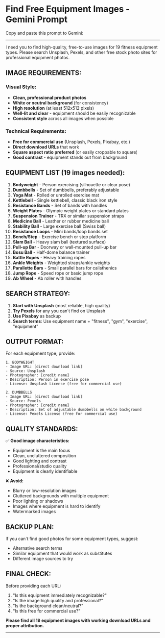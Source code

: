 # Find Free Equipment Images - Gemini Prompt

Copy and paste this prompt to Gemini:

---

I need you to find high-quality, free-to-use images for 19 fitness equipment types. Please search Unsplash, Pexels, and other free stock photo sites for professional equipment photos.

## IMAGE REQUIREMENTS:

### Visual Style:
- **Clean, professional product photos**
- **White or neutral background** (for consistency)
- **High resolution** (at least 512x512 pixels)
- **Well-lit and clear** - equipment should be easily recognizable
- **Consistent style** across all images when possible

### Technical Requirements:
- **Free for commercial use** (Unsplash, Pexels, Pixabay, etc.)
- **Direct download URLs** that work
- **Square aspect ratio preferred** (or easily croppable to square)
- **Good contrast** - equipment stands out from background

## EQUIPMENT LIST (19 images needed):

1. **Bodyweight** - Person exercising (silhouette or clear pose)
2. **Dumbbells** - Set of dumbbells, preferably adjustable
3. **Yoga Mat** - Rolled or unrolled exercise mat
4. **Kettlebell** - Single kettlebell, classic black iron style
5. **Resistance Bands** - Set of bands with handles
6. **Weight Plates** - Olympic weight plates or standard plates
7. **Suspension Trainer** - TRX or similar suspension straps
8. **Medicine Ball** - Leather or rubber medicine ball
9. **Stability Ball** - Large exercise ball (Swiss ball)
10. **Resistance Loops** - Mini bands/loop bands set
11. **Bench/Step** - Exercise bench or step platform
12. **Slam Ball** - Heavy slam ball (textured surface)
13. **Pull-up Bar** - Doorway or wall-mounted pull-up bar
14. **Bosu Ball** - Half-dome balance trainer
15. **Battle Ropes** - Heavy training ropes
16. **Ankle Weights** - Weighted straps/ankle weights
17. **Parallette Bars** - Small parallel bars for calisthenics
18. **Jump Rope** - Speed rope or basic jump rope
19. **Ab Wheel** - Ab roller with handles

## SEARCH STRATEGY:

1. **Start with Unsplash** (most reliable, high quality)
2. **Try Pexels** for any you can't find on Unsplash
3. **Use Pixabay** as backup
4. **Search terms**: Use equipment name + "fitness", "gym", "exercise", "equipment"

## OUTPUT FORMAT:

For each equipment type, provide:
```
1. BODYWEIGHT
- Image URL: [direct download link]
- Source: Unsplash
- Photographer: [credit name]
- Description: Person in exercise pose
- License: Unsplash License (free for commercial use)

2. DUMBBELLS
- Image URL: [direct download link]
- Source: Pexels
- Photographer: [credit name]
- Description: Set of adjustable dumbbells on white background
- License: Pexels License (free for commercial use)
```

## QUALITY STANDARDS:

✅ **Good image characteristics:**
- Equipment is the main focus
- Clean, uncluttered composition
- Good lighting and contrast
- Professional/studio quality
- Equipment is clearly identifiable

❌ **Avoid:**
- Blurry or low-resolution images
- Cluttered backgrounds with multiple equipment
- Poor lighting or shadows
- Images where equipment is hard to identify
- Watermarked images

## BACKUP PLAN:

If you can't find good photos for some equipment types, suggest:
- Alternative search terms
- Similar equipment that would work as substitutes
- Different image sources to try

## FINAL CHECK:

Before providing each URL:
1. "Is this equipment immediately recognizable?"
2. "Is the image high quality and professional?"
3. "Is the background clean/neutral?"
4. "Is this free for commercial use?"

**Please find all 19 equipment images with working download URLs and proper attribution.**

---
